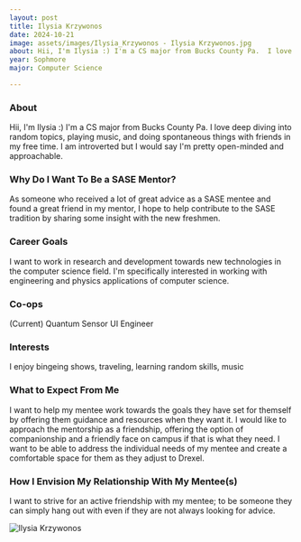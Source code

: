 ```yaml
---
layout: post
title: Ilysia Krzywonos 
date: 2024-10-21
image: assets/images/Ilysia_Krzywonos - Ilysia Krzywonos.jpg
about: Hii, I'm Ilysia :) I'm a CS major from Bucks County Pa.  I love deep diving into random topics, playing music, and doing spontaneous things with friends in my free time. I am introverted but I would say I'm pretty open-minded and approachable. 
year: Sophmore
major: Computer Science

---
```


### About

Hii, I'm Ilysia :) I'm a CS major from Bucks County Pa.  I love deep diving into random topics, playing music, and doing spontaneous things with friends in my free time. I am introverted but I would say I'm pretty open-minded and approachable. 

### Why Do I Want To Be a SASE Mentor?

As someone who received a lot of great advice as a SASE mentee and found a great friend in my mentor, I hope to help contribute to the SASE tradition by sharing some insight with the new freshmen.  

### Career Goals

I want to work in research and development towards new technologies in the computer science field. I'm specifically interested in working with engineering and physics applications of computer science.

### Co-ops

(Current) Quantum Sensor UI Engineer

### Interests

I enjoy bingeing shows, traveling, learning random skills, music

### What to Expect From Me

I want to help my mentee work towards the goals they have set for themself by offering them guidance and resources when they want it. I would like to approach the mentorship as a friendship, offering the option of companionship and a friendly face on campus if that is what they need. I want to be able to address the individual needs of my mentee and create a comfortable space for them as they adjust to Drexel. 

### How I Envision My Relationship With My Mentee(s) 

I want to strive for an active friendship with my mentee; to be someone they can simply hang out with even if they are not always looking for advice. 

<div class="text-center my-5">
    <img src="https://sase-drexel.github.io/mentorship-2024/assets/images/Ilysia_Krzywonos - Ilysia Krzywonos.jpg" alt="Ilysia Krzywonos" class="rounded post-img" />
</div>
